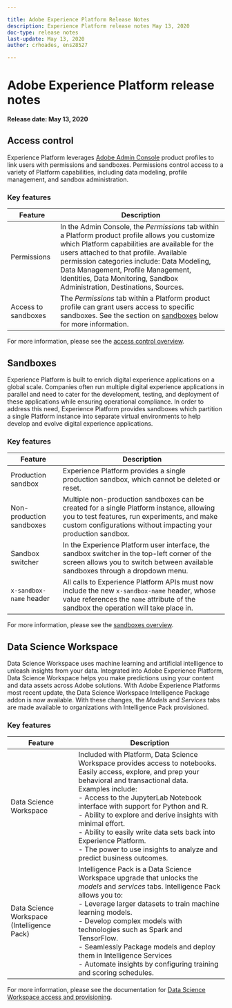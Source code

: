 ```yaml
---

title: Adobe Experience Platform Release Notes
description: Experience Platform release notes May 13, 2020
doc-type: release notes
last-update: May 13, 2020
author: crhoades, ens28527

---
```


# Adobe Experience Platform release notes 

**Release date: May 13, 2020**

## Access control

Experience Platform leverages [Adobe Admin Console](https://adminconsole.adobe.com) product profiles to link users with permissions and sandboxes. Permissions control access to a variety of Platform capabilities, including data modeling, profile management, and sandbox administration.

### Key features

|Feature | Description|
|--- | ---|
|Permissions | In the Admin Console, the _Permissions_ tab within a Platform product profile allows you customize which Platform capabilities are available for the users attached to that profile. Available permission categories include: Data Modeling, Data Management, Profile Management, Identities, Data Monitoring, Sandbox Administration, Destinations, Sources.|
|Access to sandboxes | The _Permissions_ tab within a Platform product profile can grant users access to specific sandboxes. See the section on [sandboxes](#sandboxes) below for more information.|

For more information, please see the [access control overview](../../access-control/home.md).

## Sandboxes

Experience Platform is built to enrich digital experience applications on a global scale. Companies often run multiple digital experience applications in parallel and need to cater for the development, testing, and deployment of these applications while ensuring operational compliance. In order to address this need, Experience Platform provides sandboxes which partition a single Platform instance into separate virtual environments to help develop and evolve digital experience applications.

### Key features

|Feature | Description|
|--- | ---|
|Production sandbox | Experience Platform provides a single production sandbox, which cannot be deleted or reset.|
|Non-production sandboxes | Multiple non-production sandboxes can be created for a single Platform instance, allowing you to test features, run experiments, and make custom configurations without impacting your production sandbox.|
|Sandbox switcher | In the Experience Platform user interface, the sandbox switcher in the top-left corner of the screen allows you to switch between available sandboxes through a dropdown menu.|
|`x-sandbox-name` header | All calls to Experience Platform APIs must now include the new `x-sandbox-name` header, whose value references the `name` attribute of the sandbox the operation will take place in.|

For more information, please see the [sandboxes overview](../../sandboxes/home.md).

## Data Science Workspace

Data Science Workspace uses machine learning and artificial intelligence to unleash insights from your data. Integrated into Adobe Experience Platform, Data Science Workspace helps you make predictions using your content and data assets across Adobe solutions. With Adobe Experience Platforms most recent update, the Data Science Workspace Intelligence Package addon is now available. With these changes, the *Models* and *Services* tabs are made available to organizations with Intelligence Pack provisioned.

### Key features

|Feature | Description|
|--- | ---|
| Data Science Workspace | Included with Platform, Data Science Workspace provides access to notebooks. Easily access, explore, and prep your behavioral and transactional data. Examples include: <br>- Access to the JupyterLab Notebook interface with support for Python and R. <br>- Ability to explore and derive insights with minimal effort. <br>- Ability to easily write data sets back into Experience Platform. <br>- The power to use insights to analyze and predict business outcomes.|
| Data Science Workspace (Intelligence Pack) | Intelligence Pack is a Data Science Workspace upgrade that unlocks the *models* and *services* tabs. Intelligence Pack allows you to: <br>- Leverage larger datasets to train machine learning models.<br>- Develop complex models with technologies such as Spark and TensorFlow.<br>- Seamlessly Package models and deploy them in Intelligence Services<br>- Automate insights by configuring training and scoring schedules.|

For more information, please see the documentation for [Data Science Workspace access and provisioning](../../data-science-workspace/access-features-dsw.md).
